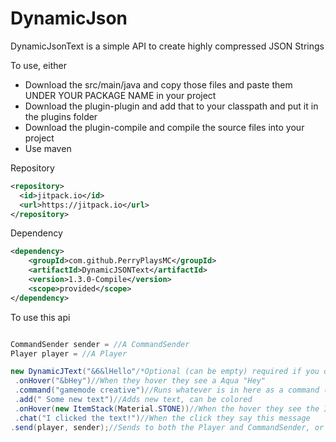# DynamicJson
DynamicJsonText is a simple API to create highly compressed JSON Strings


To use, either 
 - Download the src/main/java and copy those files and paste them UNDER YOUR PACKAGE NAME in your project
 - Download the plugin-plugin and add that to your classpath and put it in the plugins folder
 - Download the plugin-compile and compile the source files into your project
 - Use maven
 
Repository
```xml
<repository>
  <id>jitpack.io</id>
  <url>https://jitpack.io</url>
</repository>
```
Dependency
```xml
<dependency>
    <groupId>com.github.PerryPlaysMC</groupId>
    <artifactId>DynamicJSONText</artifactId>
    <version>1.3.0-Compile</version>
    <scope>provided</scope>
</dependency>
```


To use this api

```java

CommandSender sender = //A CommandSender
Player player = //A Player

new DynamicJText("&6&lHello"/*Optional (can be empty) required if you don't do .add before events/colors*/)
 .onHover("&bHey")//When they hover they see a Aqua "Hey"
 .command("gamemode creative")//Runs whatever is in here as a command (/ is optional)
 .add(" Some new text")//Adds new text, can be colored
 .onHover(new ItemStack(Material.STONE))//When the hover they see the ItemStack tooltip
 .chat("I clicked the text!")//When the click they say this message
.send(player, sender);//Sends to both the Player and CommandSender, or just pass one of the two in
```
